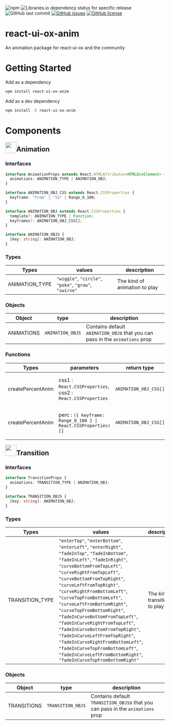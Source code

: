 ![npm](https://img.shields.io/npm/v/react-ui-ox-anim?label=version)
![Libraries.io dependency status for specific release](https://img.shields.io/librariesio/release/npm/react-ui-ox-anim/1.0.43)
![GitHub last commit](https://img.shields.io/github/last-commit/Generalizers/react-ui-ox-anim)
[![GitHub issues](https://img.shields.io/github/issues/Generalizers/react-ui-ox-anim)](https://github.com/Generalizers/react-ui-ox-anim/issues)
[![GitHub license](https://img.shields.io/github/license/Generalizers/react-ui-ox-anim)](https://github.com/Generalizers/react-ui-ox-anim/blob/master/LICENSE)

# react-ui-ox-anim

An animation package for react-ui-ox and the community

# Getting Started

Add as a dependency

```bash
npm install react-ui-ox-anim
```

Add as a dev dependency

```bash
npm install -D react-ui-ox-anim
```

# Components

<img style="float:left" src="https://miro.medium.com/max/256/1*XgMpgjwwDrHLOiS748kpBg.png" width="35px" height="35px"/>

## Animation

### Interfaces

```typescript
interface AnimationProps extends React.HTMLAttributes<HTMLDivElement> {
  animations: ANIMATION_TYPE | ANIMATION_OBJ;
}
```

```typescript
interface ANIMATION_OBJ_CSS extends React.CSSProperties {
  keyframe: "from" | "to" | Range_0_100;
}
```

```typescript
interface ANIMATION_OBJ extends React.CSSProperties {
  template?: ANIMATION_TYPE | Function;
  keyframes?: ANIMATION_OBJ_CSS[];
}
```

```typescript
interface ANIMATION_OBJS {
  [key: string]: ANIMATION_OBJ;
}
```

### Types

| Types                 | values                    | description                   |
| --------------------- | -----------------         | ----------------------------- |
| ANIMATION_TYPE        | `"wiggle"`, `"circle"`, `"poke"`, `"grow"`, `"swirve"`           | The kind of animation to play |

### Objects

| Object                | type                      | description               |
| --------------------- | ------------------------- | ------------------------- |
| ANIMATIONS            | `ANIMATION_OBJS`          | Contains default `ANIMATION_OBJ`s that you can pass in the `animations` prop |

### Functions


| Types                 | parameters | return type | description                   |
| --------------------- | ----------------- | ------ | ----------------------------- |
| createPercentAnim     | css1 : `React.CSSProperties`, css2 : `React.CSSProperties` | `ANIMATION_OBJ_CSS[]` | Create a `from` `to` animation out of 2 CSS states |
| createPercentAnim | perc : `({ keyframe: Range_0_100 } \| React.CSSProperties)[]` | `ANIMATION_OBJ_CSS[]` | Create an animation from defined keyframes |

<img style="float:left" src="https://miro.medium.com/max/256/1*XgMpgjwwDrHLOiS748kpBg.png" width="35px" height="35px"/>

## Transition

### Interfaces

```typescript
interface TransitionProps {
  animations: TRANSITION_TYPE | ANIMATION_OBJ;
}
```

```typescript
interface TRANSITION_OBJS {
  [key: string]: ANIMATION_OBJ;
}
```

### Types

| Types                 | values                    | description                   |
| --------------------- | -----------------         | ----------------------------- |
| TRANSITION_TYPE        | `"enterTop"`, `"enterBottom"`, `"enterLeft"`, `"enterRight"`, `"fadeInTop"`, `"fadeInBottom"`, `"fadeInLeft"`, `"fadeInRight"`, `"curveBottomFromTopLeft"`, `"curveRightFromTopLeft"`, `"curveBottomFromTopRight"`, `"curveLeftFromTopRight"`, `"curveRightFromBottomLeft"`, `"curveTopFromBottomLeft"`, `"curveLeftFromBottomRight"`, `"curveTopFromBottomRight"`, `"fadeInCurveBottomFromTopLeft"`, `"fadeInCurveRightFromTopLeft"`, `"fadeInCurveBottomFromTopRight"`, `"fadeInCurveLeftFromTopRight"`, `"fadeInCurveRightFromBottomLeft"`, `"fadeInCurveTopFromBottomLeft"`, `"fadeInCurveLeftFromBottomRight"`, `"fadeInCurveTopFromBottomRight"` | The kind of transition to play |

### Objects

| Object                | type                      | description               |
| --------------------- | ------------------------- | ------------------------- |
| TRANSITIONS           | `TRANSITION_OBJS`          | Contains default `TRANSITION_OBJS`s that you can pass in the `animations` prop |